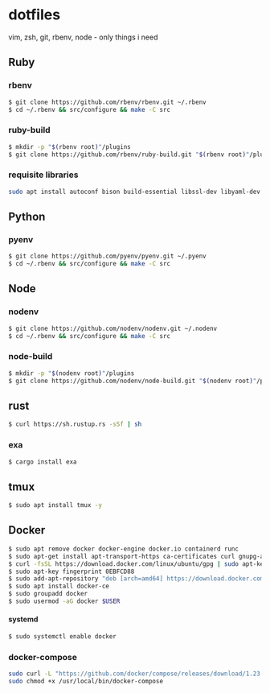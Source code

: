 # dotfiles
vim, zsh, git, rbenv, node - only things i need

## Ruby
### rbenv
```bash
$ git clone https://github.com/rbenv/rbenv.git ~/.rbenv
$ cd ~/.rbenv && src/configure && make -C src
```
### ruby-build
```bash
$ mkdir -p "$(rbenv root)"/plugins
$ git clone https://github.com/rbenv/ruby-build.git "$(rbenv root)"/plugins/ruby-build
```
### requisite libraries
```bash
sudo apt install autoconf bison build-essential libssl-dev libyaml-dev libreadline6-dev zlib1g-dev libncurses5-dev libffi-dev libgdbm5 libgdbm-dev
```
## Python
### pyenv
```bash
$ git clone https://github.com/pyenv/pyenv.git ~/.pyenv
$ cd ~/.rbenv && src/configure && make -C src
```
## Node
### nodenv
```bash
$ git clone https://github.com/nodenv/nodenv.git ~/.nodenv
$ cd ~/.rbenv && src/configure && make -C src
```
### node-build
```bash
$ mkdir -p "$(nodenv root)"/plugins
$ git clone https://github.com/nodenv/node-build.git "$(nodenv root)"/plugins/node-build
```
## rust
```bash
$ curl https://sh.rustup.rs -sSf | sh
```
### exa
```bash
$ cargo install exa
```
## tmux
```bash
$ sudo apt install tmux -y
```
## Docker
```bash
$ sudo apt remove docker docker-engine docker.io containerd runc
$ sudo apt-get install apt-transport-https ca-certificates curl gnupg-agent software-properties-common
$ curl -fsSL https://download.docker.com/linux/ubuntu/gpg | sudo apt-key add -
$ sudo apt-key fingerprint 0EBFCD88
$ sudo add-apt-repository "deb [arch=amd64] https://download.docker.com/linux/ubuntu bionic stable"
$ sudo apt install docker-ce
$ sudo groupadd docker
$ sudo usermod -aG docker $USER
```
#### systemd
```bash
$ sudo systemctl enable docker
```
### docker-compose
```bash
sudo curl -L "https://github.com/docker/compose/releases/download/1.23.2/docker-compose-$(uname -s)-$(uname -m)" -o /usr/local/bin/docker-compose
sudo chmod +x /usr/local/bin/docker-compose
```
